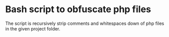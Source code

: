 # Bash script to obfuscate php files

The script is recursively strip comments and whitespaces down of  php files in the given project folder.
